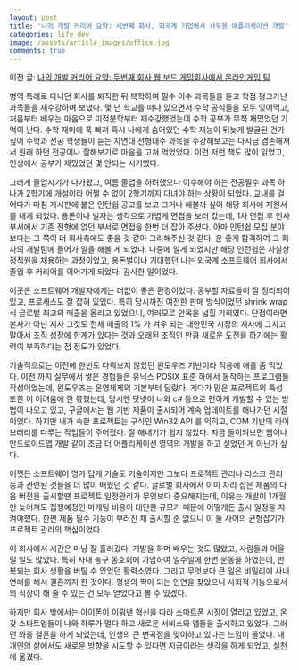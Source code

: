 ```yaml
---
layout: post
title: '나의 개발 커리어 요약: 세번째 회사, 외국계 기업에서 사무용 애플리케이션 개발'
categories: life dev
image: /assets/article_images/office.jpg
comments: true
---
```


이전 글: [나의 개발 커리어 요약: 두번째 회사 웹 보드 게임회사에서 온라인게임 팀](https://gsong.pe.kr/life/dev/2023/08/18/%EA%B0%9C%EC%BB%A4%EC%9A%94%EC%95%BD_%EB%91%90%EB%B2%88%EC%A7%B8_%ED%9A%8C%EC%82%AC_%EC%98%A8%EB%9D%BC%EC%9D%B8%EA%B2%8C%EC%9E%84.html)

병역 특례로 다니던 회사를 퇴직한 뒤 복학하여 필수 이수 과목들을 듣고 학점 펑크가난 과목들을 재수강하며 보냈다. 몇 년 학교를 떠나 있으면서 수학 공식들을 모두 잊어먹고, 처음부터 배우는 마음으로 미적분학부터 재수강했었는데 수학 공부가 무척 재밌었던 기억이 난다. 수학 재미에 푹 빠져 혹시 나에게 숨어있던 수학 재능이 뒤늦게 발굴된 건가 싶어 수학과 전공 학생들이 듣는 자연대 선형대수 과목을 수강해보고는 다시금 겸손해져서 원래 하던 전공이나 잘해보기로 마음을 고쳐 먹었었다. 이런 저런 책도 많이 읽었고, 인생에서 공부가 재밌었던 몇 안되는 시기였다.

그러게 졸업시기가 다가왔고, 여름 졸업을 하려했으나 이수해야 하는 전공필수 과목 하나가 2학기에 개설이라 어쩔 수 없이 2학기까지 다녀야 하는 상황이 되었다. 교내를 걸어다가 마침 게시판에 붙은 인턴쉽 공고를 보고 그거나 해볼까 싶어 해당 회사에 지원서를 내게 되었다. 용돈이나 벌자는 생각으로 가볍게 면접을 보러 갔는데, 1차 면접 후 인사부서에서 기존 전형에 없던 부서로 면접을 한번 더 잡아 주셨다. 아마 인턴쉽 모집 분야 보다는 그 쪽이 더 회사측에도 좋을 것 같아 그리해주신 것 같다. 운 좋게 합격하여 그 회사의 개발팀에 들어가 일을 해볼 게 되었다. 나중에 알게 되었지만 해당 인턴쉽은 사실상 정직원을 채용하는 과정이었고,  용돈벌이나 기대했던 나는 외국계 소프트웨어 회사에서 졸업 후 커리어를 이어가게 되었다. 감사한 일이었다.

이곳은 소프트웨어 개발자에게는 더없이 좋은 환경이었다. 공부할 자료들이 잘 정리되어 있고, 프로세스도 잘 잡혀 있었다. 특히 당시까진 여전한 판매 방식이었던 shrink wrap 식 글로벌 최고의 매출을 올리고 있었으니, 여러모로 안목을 넓힐 기회였다. 단점이라면 본사가 아닌 지사 그것도 전체 매출의 1% 가 겨우 되는 대한민국 시장의 지사에 그치고 말아서 조직 성장에 한계가 있다는 것과 오래된 조직인 만큼 새로운 도전을 하기에는 활력이 부족하다는 점 정도가 있었다. 

기술적으로는 이전에 한번도 다뤄보지 않았던 윈도우즈 기반이라 적응에 애를 좀 먹었다. 이전 까지 실무에서 쌓은 경험들은 유닉스 POSIX 표준 하에서 동작하는 프로그램들 작성이었는데, 윈도우즈는 운영체제의 기본부터 달랐다. 게다가 맡은 프로젝트의 특성 또한 이 어려움에 한 몫했는데, 당시엔 닷넷이 나와 c# 등으로 편하게 개발할 수 있는 방법이 나오고 있고, 구글에서는 웹 기반 제품이 출시되어 계속 업데이트를 해나가던 시절이었다. 하지만 내가 속한 프로젝트는 구식인 Win32 API 를 익히고, COM 기반의 라이브러리를 다루는 작업들이 주어졌다. 잘 해내기가 쉽지 않았다. 지금 돌이켜보면 웹이나 안드로이드앱 개발 같이 조금 더 어플리케이션 영역의 개발을 하고 싶었던 게 아닌가 싶다.

어쨋든 소프트웨어 명가 답게 기술도 기술이지만 그보다 프로젝트 관리나 리스크 관리 등과 관련된 것들을 더 많이 배웠던 것 같다. 글로벌 회사에서 이미 자리 잡은 제품의 다음 버전을 출시할땐 프로젝트 일정관리가 무엇보다 중요해지는데, 이유는 개발이 1개월만 늦어져도 집행예정인 마케팅 비용이 대단한 규모가 때문에 어떻게든 출시 일정을 지켜야했다. 한편 제품 필수 기능이 부러진 채 출시할 순 없으니 이 둘 사이의 균형잡기가 프로젝트 관리의 핵심이었다.

이 회사에서 시간은 마냥 잘 흘러갔다. 개발을 하며 배우는 것도 많았고, 사람들과 어울릴 일도 많았다. 특히 사내 농구 동호회에 가입하여 일주일에 한번 운동을 하였는데, 반복되는 회사 생활을 버틸 수 있었던 활력소였다. 그리고 무엇보다 큰 일은 비밀리에 사내 연애를 해서 결혼까지 한 것이다. 평생의 짝이 되는 인연을 찾았으니 사회적 기능으로서의 직장이 해 줄 수 있는 건 모두 얻었다고 볼 수 있겠다.

하지만 회사 밖에서는 아이폰이 이뤄낸 혁신을 따라 스마트폰 시장이 열리고 있었고, 온갖 스타트업들이 나와 하루가 멀다 하고 새로운 서비스와 앱들을 출시하고 있었다. 그러던 와중 결혼을 하게 되었는데, 인생의 큰 변곡점을 맞이하고 있다는 느낌이 들었다. 내 개인의 삶에서도 새로운 방향을 시도할 수 있다면 지금이라는 생각을 하게 되었고, 실천에 옮겼다.
